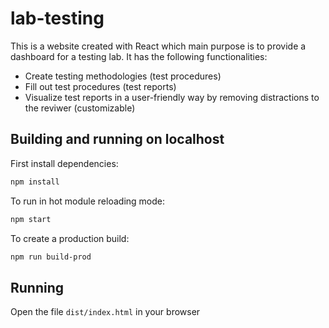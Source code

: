 # lab-testing
This is a website created with React which main purpose is to provide a dashboard for a testing lab. 
It has the following functionalities:
 * Create testing methodologies (test procedures)
 * Fill out test procedures (test reports)
 * Visualize test reports in a user-friendly way by removing distractions to the reviwer (customizable)

## Building and running on localhost

First install dependencies:

```sh
npm install
```

To run in hot module reloading mode:

```sh
npm start
```

To create a production build:

```sh
npm run build-prod
```

## Running

Open the file `dist/index.html` in your browser